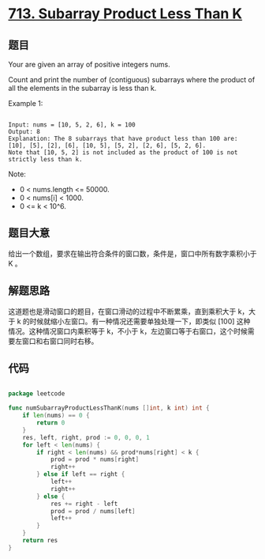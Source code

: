 # [713. Subarray Product Less Than K](https://leetcode.com/problems/subarray-product-less-than-k/)

## 题目

Your are given an array of positive integers nums.

Count and print the number of (contiguous) subarrays where the product of all the elements in the subarray is less than k.

Example 1:

```

Input: nums = [10, 5, 2, 6], k = 100
Output: 8
Explanation: The 8 subarrays that have product less than 100 are: [10], [5], [2], [6], [10, 5], [5, 2], [2, 6], [5, 2, 6].
Note that [10, 5, 2] is not included as the product of 100 is not strictly less than k.

```


Note:

- 0 < nums.length <= 50000.
- 0 < nums[i] < 1000.
- 0 <= k < 10^6.

## 题目大意

给出一个数组，要求在输出符合条件的窗口数，条件是，窗口中所有数字乘积小于 K 。

## 解题思路

这道题也是滑动窗口的题目，在窗口滑动的过程中不断累乘，直到乘积大于 k，大于 k 的时候就缩小左窗口。有一种情况还需要单独处理一下，即类似 [100] 这种情况。这种情况窗口内乘积等于 k，不小于 k，左边窗口等于右窗口，这个时候需要左窗口和右窗口同时右移。




## 代码

```go

package leetcode

func numSubarrayProductLessThanK(nums []int, k int) int {
	if len(nums) == 0 {
		return 0
	}
	res, left, right, prod := 0, 0, 0, 1
	for left < len(nums) {
		if right < len(nums) && prod*nums[right] < k {
			prod = prod * nums[right]
			right++
		} else if left == right {
			left++
			right++
		} else {
			res += right - left
			prod = prod / nums[left]
			left++
		}
	}
	return res
}

```